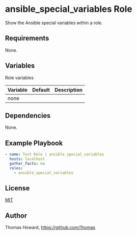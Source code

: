 # ansible_special_variables Role

Show the Ansible special variables within a role.

## Requirements

None.

## Variables

Role variables

| Variable | Default | Description |
| -------- | ------- | ----------- |
| none     |         |             |

## Dependencies

None.

## Example Playbook

```yaml
- name: Test Role | ansible_special_variables
  hosts: localhost
  gather_facts: no
  roles:
    - ansible_special_variables
```

## License

[MIT](https://mit-license.org/)

## Author

Thomas Howard, <https://github.com/1homas>
